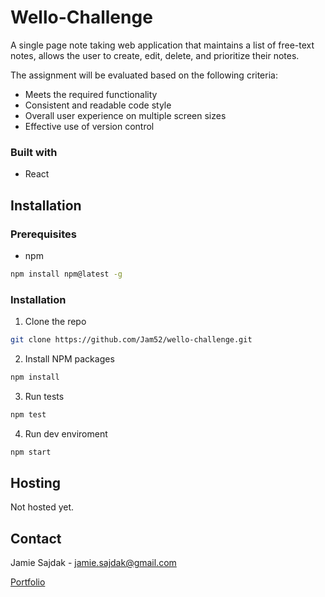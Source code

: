 # Wello-Challenge

A single page note taking web application that maintains a list of free-text notes, allows the
user to create, edit, delete, and prioritize their notes.

The assignment will be evaluated based on the following criteria:

- Meets the required functionality
- Consistent and readable code style
- Overall user experience on multiple screen sizes
- Effective use of version control

### Built with

- React

## Installation

### Prerequisites

- npm

```sh
npm install npm@latest -g
```

### Installation

1. Clone the repo

```sh
git clone https://github.com/Jam52/wello-challenge.git
```

2. Install NPM packages

```sh
npm install
```

3. Run tests

```sh
npm test
```

4. Run dev enviroment

```sh
npm start
```

## Hosting

Not hosted yet.

## Contact

Jamie Sajdak - jamie.sajdak@gmail.com

[Portfolio](https://www.jamiesajdak.com/)
